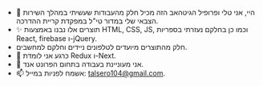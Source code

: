- 👋 היי, אני טלי ופרופיל הגיטהאב הזה מכיל חלק מהעבודות שעשיתי במהלך השירות הצבאי שלי במדור טי"ל במפקדת קריית ההדרכה. 
- ✨ תוצרים אלו נבנו באמצעות HTML, CSS, JS, וכמו כן בחלקם נעזרתי בספריות React, firebase ו-jQuery.
- חלק מהתוצרים מיועדים לטלפונים ניידים וחלקם למחשבים.
- 🌱 כרגע אני לומדת Redux ו-Next.
- 👀 אני מעוניינת בעבודה בתחום הפרונט אנד.
- 📫 אשמח לפניות במייל: talsero104@gmail.com.
